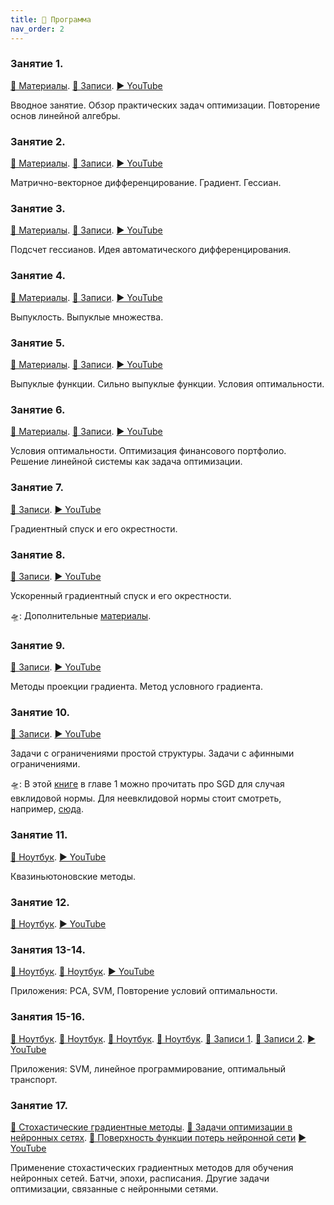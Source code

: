 ```yaml
---
title: 🚀 Программа
nav_order: 2
---
```


### Занятие 1.
[📄 Материалы](/presentations/1.pdf). [📝 Записи](/notes/1.pdf). [▶️ YouTube](https://youtu.be/PA-EpxsI30E) 

Вводное занятие. Обзор практических задач оптимизации. Повторение основ линейной алгебры.

### Занятие 2.
[📄 Материалы](/presentations/2.pdf). [📝 Записи](/notes/2.pdf). [▶️ YouTube](https://youtu.be/K0bPcj5468Q) 

Матрично-векторное дифференцирование. Градиент. Гессиан.

### Занятие 3.
[📄 Материалы](/presentations/3.pdf). [📝 Записи](/notes/3.pdf). [▶️ YouTube](https://youtu.be/4iSTtr9U6zs) 

Подсчет гессианов. Идея автоматического дифференцирования.

### Занятие 4.
[📄 Материалы](/presentations/4.pdf). [📝 Записи](/notes/4.pdf). [▶️ YouTube](https://youtu.be/wldAS7visAI) 

Выпуклость. Выпуклые множества.

### Занятие 5.
[📄 Материалы](/presentations/5.pdf). [📝 Записи](/notes/5.pdf). [▶️ YouTube](https://youtu.be/igK--QhRdrE) 

Выпуклые функции. Сильно выпуклые функции. Условия оптимальности. 

### Занятие 6.
[📄 Материалы](/presentations/6.pdf). [📝 Записи](/notes/6.pdf). [▶️ YouTube](https://youtu.be/lqz5Au01jWs) 

Условия оптимальности. Оптимизация финансового портфолио. Решение линейной системы как задача оптимизации.

### Занятие 7.
[📝 Записи](/notes/7.pdf). [▶️ YouTube](https://youtu.be/k4mBbJM-Vbo) 

Градиентный спуск и его окрестности.

### Занятие 8.
[📝 Записи](/notes/8.pdf). [▶️ YouTube](https://youtu.be/pZrTJk_QqNE) 

Ускоренный градиентный спуск и его окрестности. 

🛸: Дополнительные [материалы](https://opt.mipt.ru/Материалы_прошлых_лет/Методы_оптимизации._2021/).

### Занятие 9.
[📝 Записи](/notes/9.pdf). [▶️ YouTube](https://youtu.be/MJMaNpBIGcU) 

Методы проекции градиента. Метод условного градиента.

### Занятие 10.
[📝 Записи](/notes/10.pdf). [▶️ YouTube](https://youtu.be/UQIE-GSpj6M) 

Задачи с ограничениями простой структуры. Задачи с афинными ограничениями. 

🛸: В этой [книге](/files/2021_Book_Stochastic_Optimization.pdf) в главе 1 можно прочитать про SGD для случая евклидовой нормы. Для неевклидовой нормы стоит смотреть, например, [сюда](https://web.stanford.edu/~jduchi/PCMIConvex/Duchi16.pdf).

### Занятие 11.
[🤖 Ноутбук](https://colab.research.google.com/drive/1er9wIAwrM_VVvVanBlj3utUDouI6EdD-?usp=sharing). [▶️ YouTube](https://youtu.be/Lj3Brfp2jV0) 

Квазиньютоновские методы.

### Занятие 12.
[🤖 Ноутбук](https://colab.research.google.com/drive/1cb55P5ITAHT70GC5yQgUjnRyXslyaxgg?usp=sharing). [▶️ YouTube](https://youtu.be/5QEKAp3Ix9A) 

### Занятия 13-14.
[🤖 Ноутбук](https://colab.research.google.com/drive/1hqizVrTi0Bb3MFTKNRnJtY7iwiocHS_J?usp=sharing). [🤖 Ноутбук](https://colab.research.google.com/drive/1f8UudVS_s5nXqod7BByIq6zoWll6dVKV?usp=sharing). [▶️ YouTube](https://youtu.be/mlNN3Yz2brE) 

Приложения: PCA, SVM, Повторение условий оптимальности.

### Занятия 15-16.
[🤖 Ноутбук](https://colab.research.google.com/drive/1p-YV4etqlrb8Zoijf9hdJFk-lztAZ-DT?usp=sharing). [🤖 Ноутбук](https://colab.research.google.com/drive/1GrvJ-4t9jhursZa4QypOdD6IiwGc1oXp?usp=sharing). [🤖 Ноутбук](https://colab.research.google.com/drive/1ySKzzNoQmYM7wY0dqrs46XSAsjty6vHN?usp=sharing). [🤖 Ноутбук](https://colab.research.google.com/drive/1CIdbxSPUhkHdEnSZZt8Tncq3_vnkBCaL?usp=sharing). [📜 Записи 1](/files/lp.pdf). [📜 Записи 2](/files/fivt.pdf). [▶️ YouTube](https://youtu.be/Mn40WjWsbuQ) 

Приложения: SVM, линейное программирование, оптимальный транспорт.

### Занятиe 17.
[🤖 Стохастические градиентные методы](https://colab.research.google.com/github/MerkulovDaniil/optim/blob/master/assets/Notebooks/SGD_and_variations.ipynb). [🤖 Задачи оптимизации в нейронных сетях](https://colab.research.google.com/github/MerkulovDaniil/optim/blob/master/assets/Notebooks/NN_applications.ipynb). [🤖 Поверхность функции потерь нейронной сети](https://colab.research.google.com/github/MerkulovDaniil/optim/blob/master/assets/Notebooks/NN_loss_surface.ipynb) [▶️ YouTube]() 

Применение стохастических градиентных методов для обучения нейронных сетей. Батчи, эпохи, расписания. Другие задачи оптимизации, связанные с нейронными сетями.

